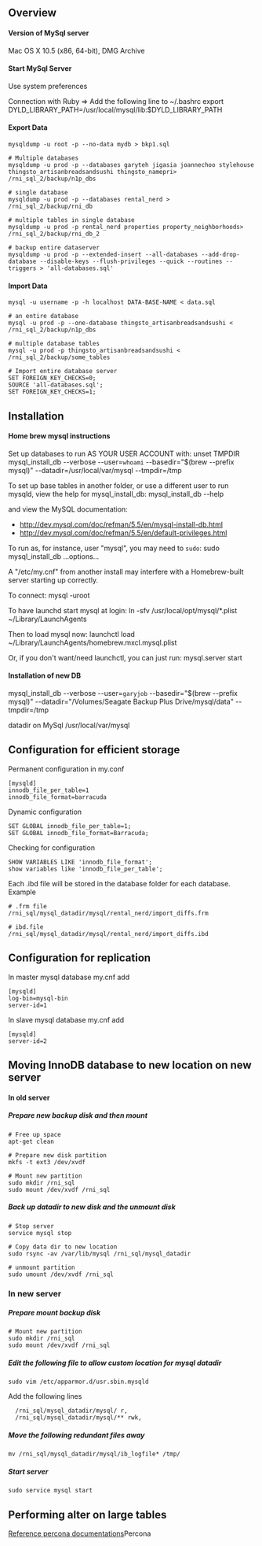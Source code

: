 ## Overview 

#### Version of MySql server 
Mac OS X 10.5 (x86, 64-bit), DMG Archive

#### Start MySql Server
Use system preferences

Connection with Ruby => Add the following line to ~/.bashrc
  export DYLD_LIBRARY_PATH=/usr/local/mysql/lib:$DYLD_LIBRARY_PATH

#### Export Data
```
mysqldump -u root -p --no-data mydb > bkp1.sql

# Multiple databases
mysqldump -u prod -p --databases garyteh jigasia joannechoo stylehouse thingsto_artisanbreadsandsushi thingsto_namepri> /rni_sql_2/backup/n1p_dbs

# single database
mysqldump -u prod -p --databases rental_nerd > /rni_sql_2/backup/rni_db

# multiple tables in single database
mysqldump -u prod -p rental_nerd properties property_neighborhoods> /rni_sql_2/backup/rni_db_2

# backup entire dataserver
mysqldump -u prod -p --extended-insert --all-databases --add-drop-database --disable-keys --flush-privileges --quick --routines --triggers > 'all-databases.sql'
```

#### Import Data
```
mysql -u username -p -h localhost DATA-BASE-NAME < data.sql

# an entire database
mysql -u prod -p --one-database thingsto_artisanbreadsandsushi < /rni_sql_2/backup/n1p_dbs

# multiple database tables
mysql -u prod -p thingsto_artisanbreadsandsushi < /rni_sql_2/backup/some_tables

# Import entire database server
SET FOREIGN_KEY_CHECKS=0;
SOURCE 'all-databases.sql';
SET FOREIGN_KEY_CHECKS=1;
```

## Installation
#### Home brew mysql instructions
Set up databases to run AS YOUR USER ACCOUNT with:
    unset TMPDIR
    mysql_install_db --verbose --user=`whoami` --basedir="$(brew --prefix mysql)" --datadir=/usr/local/var/mysql --tmpdir=/tmp

To set up base tables in another folder, or use a different user to run
mysqld, view the help for mysql_install_db:
    mysql_install_db --help

and view the MySQL documentation:
  * http://dev.mysql.com/doc/refman/5.5/en/mysql-install-db.html
  * http://dev.mysql.com/doc/refman/5.5/en/default-privileges.html

To run as, for instance, user "mysql", you may need to `sudo`:
    sudo mysql_install_db ...options...

A "/etc/my.cnf" from another install may interfere with a Homebrew-built
server starting up correctly.

To connect:
    mysql -uroot

To have launchd start mysql at login:
    ln -sfv /usr/local/opt/mysql/*.plist ~/Library/LaunchAgents

Then to load mysql now:
    launchctl load ~/Library/LaunchAgents/homebrew.mxcl.mysql.plist

Or, if you don't want/need launchctl, you can just run:
    mysql.server start

#### Installation of new DB
mysql_install_db --verbose --user=`garyjob` --basedir="$(brew --prefix mysql)" --datadir="/Volumes/Seagate Backup Plus Drive/mysql/data" --tmpdir=/tmp

datadir on MySql 
/usr/local/var/mysql

## Configuration for efficient storage

Permanent configuration in my.conf
```
[mysqld]
innodb_file_per_table=1
innodb_file_format=barracuda
```

Dynamic configuration
```
SET GLOBAL innodb_file_per_table=1;
SET GLOBAL innodb_file_format=Barracuda;
```

Checking for configuration
```
SHOW VARIABLES LIKE 'innodb_file_format';
show variables like 'innodb_file_per_table';
```

Each .ibd file will be stored in the database folder for each database. Example
```
# .frm file
/rni_sql/mysql_datadir/mysql/rental_nerd/import_diffs.frm

# ibd.file
/rni_sql/mysql_datadir/mysql/rental_nerd/import_diffs.ibd
```

## Configuration for replication

In master mysql database my.cnf add

```console
[mysqld]
log-bin=mysql-bin
server-id=1
```

In slave mysql database my.cnf add
```console
[mysqld]
server-id=2
```


## Moving InnoDB database to new location on new server

#### In old server

##### Prepare new backup disk and then mount
```
# Free up space
apt-get clean

# Prepare new disk partition
mkfs -t ext3 /dev/xvdf

# Mount new partition
sudo mkdir /rni_sql
sudo mount /dev/xvdf /rni_sql
```

##### Back up datadir to new disk and the unmount disk
```
# Stop server
service mysql stop

# Copy data dir to new location
sudo rsync -av /var/lib/mysql /rni_sql/mysql_datadir

# unmount partition
sudo umount /dev/xvdf /rni_sql
```

### In new server

##### Prepare mount backup disk
```
# Mount new partition
sudo mkdir /rni_sql
sudo mount /dev/xvdf /rni_sql

```

##### Edit the following file to allow custom location for mysql datadir
```
sudo vim /etc/apparmor.d/usr.sbin.mysqld
```

Add the following lines
```
  /rni_sql/mysql_datadir/mysql/ r,
  /rni_sql/mysql_datadir/mysql/** rwk,
```

##### Move the following redundant files away
```
mv /rni_sql/mysql_datadir/mysql/ib_logfile* /tmp/
```

##### Start server
```
sudo service mysql start
```

## Performing alter on large tables
[Reference percona documentations](https://github.com/garyjob/Setup-Wiki/blob/master/percona.md)Percona
